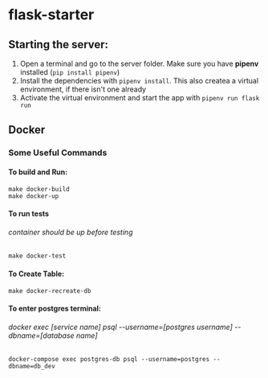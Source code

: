 # flask-starter

## Starting the server:

1. Open a terminal and go to the server folder. Make sure you have **pipenv** installed (`pip install pipenv`)
2. Install the dependencies with `pipenv install`. This also createa a virtual environment, if there isn't one already
3. Activate the virtual environment and start the app with `pipenv run flask run`

## Docker

### Some Useful Commands

#### To build and Run:
```
make docker-build
make docker-up
```
#### To run tests
###### container should be up before testing
```
make docker-test
```

#### To Create Table:
```
make docker-recreate-db
```

#### To enter postgres terminal:
###### docker exec [service name] psql --username=[postgres username] --dbname=[database name]

```
docker-compose exec postgres-db psql --username=postgres --dbname=db_dev
```

